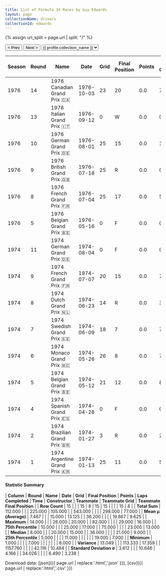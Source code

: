 ```yaml
---
title: List of Formula 1® Races by Guy Edwards
layout: page
collectionName: drivers
collectionId: edwards
---
```


{% assign url_split = page.url | split: "/" %}
<div id="collection-navigation">
<button onclick="selector.options[selector.selectedIndex-1].value && (window.location = selector.options[selector.selectedIndex-1].value);">&lt; Prev</button>
<button onclick="selector.options[selector.selectedIndex+1].value && (window.location = selector.options[selector.selectedIndex+1].value);">Next &gt;</button>
<select id="selector" onchange="this.options[this.selectedIndex].value && (window.location = this.options[this.selectedIndex].value);">
  {% for collectionId in site.data[page.collectionName].refs %}
    {% if collectionId == page.collectionId %}
      {% assign selected = "selected" %}
    {% else %}
      {% assign selected = "" %}
    {% endif %}
    {% assign profile = site.data[page.collectionName][collectionId].profile %}
    <option value="/f1/{{ page.collectionName }}/{{ collectionId }}/{{ url_split[4] }}" {{ selected }}>{{ profile.collection_name }}</option>
  {% endfor %}
</select>
</div>

| Season | Round | Name | Date | Grid | Final Position | Points | Laps Completed | Time | Constructor | Teammate | Teammate Grid | Teammate Final Position |
|--|--|--|--|--|--|--|--|--|--|--|--|--|
| 1976 | 14 | 1976 Canadian Grand Prix 🇨🇦 | 1976-10-03 | 23 | 20 | 0.0 | 75 |   | Hesketh 🇬🇧 | [Harald Ertl 🇦🇹](/f1/drivers/ertl) | 0 | W |
| 1976 | 13 | 1976 Italian Grand Prix 🇮🇹 | 1976-09-12 | 0 | W | 0.0 | 0 |   | Hesketh 🇬🇧 | [Harald Ertl 🇦🇹](/f1/drivers/ertl) | 19 | 16 |
| 1976 | 10 | 1976 German Grand Prix 🇩🇪 | 1976-08-01 | 25 | 15 | 0.0 | 13 |   | Hesketh 🇬🇧 | [Harald Ertl 🇦🇹](/f1/drivers/ertl) | 22 | R |
| 1976 | 9 | 1976 British Grand Prix 🇬🇧 | 1976-07-18 | 25 | R | 0.0 | 0 |   | Hesketh 🇬🇧 | [Harald Ertl 🇦🇹](/f1/drivers/ertl) | 23 | 7 |
| 1976 | 8 | 1976 French Grand Prix 🇫🇷 | 1976-07-04 | 25 | 17 | 0.0 | 53 |   | Hesketh 🇬🇧 | [Harald Ertl 🇦🇹](/f1/drivers/ertl) | 29 | R |
| 1976 | 5 | 1976 Belgian Grand Prix 🇧🇪 | 1976-05-16 | 0 | F | 0.0 | 0 |   | Hesketh 🇬🇧 | [Harald Ertl 🇦🇹](/f1/drivers/ertl) | 24 | R |
| 1974 | 11 | 1974 German Grand Prix 🇩🇪 | 1974-08-04 | 0 | F | 0.0 | 0 |   | Lola 🇬🇧 | [Graham Hill 🇬🇧](/f1/drivers/hill) | 19 | 9 |
| 1974 | 9 | 1974 French Grand Prix 🇫🇷 | 1974-07-07 | 20 | 15 | 0.0 | 77 |   | Lola 🇬🇧 | [Graham Hill 🇬🇧](/f1/drivers/hill) | 21 | 13 |
| 1974 | 8 | 1974 Dutch Grand Prix 🇳🇱 | 1974-06-23 | 14 | R | 0.0 | 36 |   | Lola 🇬🇧 | [Graham Hill 🇬🇧](/f1/drivers/hill) | 19 | R |
| 1974 | 7 | 1974 Swedish Grand Prix 🇸🇪 | 1974-06-09 | 18 | 7 | 0.0 | 79 |   | Lola 🇬🇧 | [Graham Hill 🇬🇧](/f1/drivers/hill) | 15 | 6 |
| 1974 | 6 | 1974 Monaco Grand Prix 🇲🇨 | 1974-05-26 | 26 | 8 | 0.0 | 75 |   | Lola 🇬🇧 | [Graham Hill 🇬🇧](/f1/drivers/hill) | 21 | 7 |
| 1974 | 5 | 1974 Belgian Grand Prix 🇧🇪 | 1974-05-12 | 21 | 12 | 0.0 | 82 |   | Lola 🇬🇧 | [Graham Hill 🇬🇧](/f1/drivers/hill) | 29 | 8 |
| 1974 | 4 | 1974 Spanish Grand Prix 🇪🇸 | 1974-04-28 | 0 | F | 0.0 | 0 |   | Lola 🇬🇧 | [Graham Hill 🇬🇧](/f1/drivers/hill) | 19 | R |
| 1974 | 2 | 1974 Brazilian Grand Prix 🇧🇷 | 1974-01-27 | 3 | R | 0.0 | 2 |   | Lola 🇬🇧 | [Graham Hill 🇬🇧](/f1/drivers/hill) | 21 | 11 |
| 1974 | 1 | 1974 Argentine Grand Prix 🇦🇷 | 1974-01-13 | 25 | 11 | 0.0 | 51 |   | Lola 🇬🇧 | [Graham Hill 🇬🇧](/f1/drivers/hill) | 17 | R |

#### Statistic Summary

| **Column** | **Round** | **Name** | **Date** | **Grid** | **Final Position** | **Points** | **Laps Completed** | **Time** | **Constructor** | **Teammate** | **Teammate Grid** | **Teammate Final Position** |
| **Row Count** | 15 |  |  | 15 | 8 | 15 | 15 |  |  |  | 15 | 8 |
| **Total Sum** | 112.000 |  |  | 225.000 | 105.000 |  | 543.000 |  |  |  | 298.000 | 77.000 |
| **Mean μ (Average)** | 7.467 |  |  | 15.000 | 13.125 |  | 36.200 |  |  |  | 19.867 | 9.625 |
| **Maximum** | 14.000 |  |  | 26.000 | 20.000 |  | 82.000 |  |  |  | 29.000 | 16.000 |
| **75th Percentile** | 10.000 |  |  | 25.000 | 17.000 |  | 75.000 |  |  |  | 23.000 | 13.000 |
| **Median** | 8.000 |  |  | 20.000 | 15.000 |  | 36.000 |  |  |  | 21.000 | 9.000 |
| **25th Percentile** | 5.000 |  |  |  | 11.000 |  |  |  |  |  | 19.000 | 7.000 |
| **Minimum** | 1.000 |  |  |  | 7.000 |  |  |  |  |  |  | 6.000 |
| **Variance** | 13.049 |  |  | 113.333 | 17.359 |  | 1157.760 |  |  |  | 42.116 | 10.484 |
| **Standard Deviation σ** | 3.612 |  |  | 10.646 | 4.166 |  | 34.026 |  |  |  | 6.490 | 3.238 |

Download data: [json]({{ page.url | replace:'.html','.json' }}), [csv]({{ page.url | replace:'.html','.csv' }})
